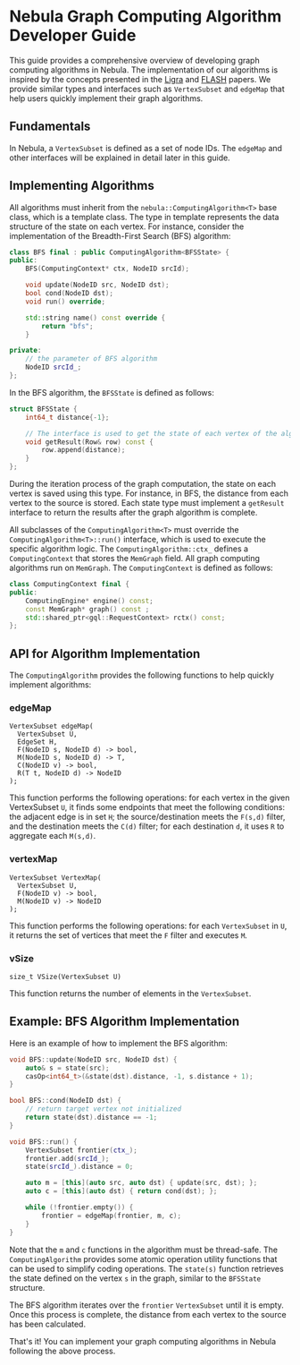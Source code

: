 # Nebula Graph Computing Algorithm Developer Guide

This guide provides a comprehensive overview of developing graph computing
algorithms in Nebula. The implementation of our algorithms is inspired by the
concepts presented in the [Ligra](https://people.csail.mit.edu/jshun/ligra.shtml) and
[FLASH](https://graphscope.io/docs/v0.25.0/analytical_engine/flash) papers. We
provide similar types and interfaces such as `VertexSubset` and `edgeMap` that
help users quickly implement their graph algorithms.

## Fundamentals

In Nebula, a `VertexSubset` is defined as a set of node IDs. The `edgeMap` and
other interfaces will be explained in detail later in this guide.

## Implementing Algorithms

All algorithms must inherit from the `nebula::ComputingAlgorithm<T>` base class,
which is a template class. The type in template represents the data structure of
the state on each vertex. For instance, consider the implementation of the
Breadth-First Search (BFS) algorithm:

```c++
class BFS final : public ComputingAlgorithm<BFSState> {
public:
    BFS(ComputingContext* ctx, NodeID srcId);

    void update(NodeID src, NodeID dst);
    bool cond(NodeID dst);
    void run() override;

    std::string name() const override {
        return "bfs";
    }

private:
    // the parameter of BFS algorithm
    NodeID srcId_;
};
```

In the BFS algorithm, the `BFSState` is defined as follows:

```c++
struct BFSState {
    int64_t distance{-1};

    // The interface is used to get the state of each vertex of the algorithm
    void getResult(Row& row) const {
        row.append(distance);
    }
};
```

During the iteration process of the graph computation, the state on each vertex
is saved using this type. For instance, in BFS, the distance from each vertex to
the source is stored. Each state type must implement a `getResult` interface to
return the results after the graph algorithm is complete.

All subclasses of the `ComputingAlgorithm<T>` must override the
`ComputingAlgorithm<T>::run()` interface, which is used to execute the specific
algorithm logic. The `ComputingAlgorithm::ctx_` defines a `ComputingContext`
that stores the `MemGraph` field. All graph computing algorithms run on
`MemGraph`. The `ComputingContext` is defined as follows:

```c++
class ComputingContext final {
public:
    ComputingEngine* engine() const;
    const MemGraph* graph() const ;
    std::shared_ptr<gql::RequestContext> rctx() const;
};
```

## API for Algorithm Implementation

The `ComputingAlgorithm` provides the following functions to help quickly implement algorithms:

### edgeMap

```
VertexSubset edgeMap(
  VertexSubset U,
  EdgeSet H,
  F(NodeID s, NodeID d) -> bool,
  M(NodeID s, NodeID d) -> T,
  C(NodeID v) -> bool,
  R(T t, NodeID d) -> NodeID
);
```

This function performs the following operations: for each vertex in the given
VertexSubset `U`, it finds some endpoints that meet the following conditions:
the adjacent edge is in set `H`; the source/destination meets the `F(s,d)`
filter, and the destination meets the `C(d)` filter; for each destination `d`,
it uses `R` to aggregate each `M(s,d)`.

### vertexMap

```
VertexSubset VertexMap(
  VertexSubset U,
  F(NodeID v) -> bool,
  M(NodeID v) -> NodeID
);
```

This function performs the following operations: for each `VertexSubset` in `U`,
it returns the set of vertices that meet the `F` filter and executes `M`.

### vSize

```
size_t VSize(VertexSubset U)
```

This function returns the number of elements in the `VertexSubset`.

## Example: BFS Algorithm Implementation

Here is an example of how to implement the BFS algorithm:

```c++
void BFS::update(NodeID src, NodeID dst) {
    auto& s = state(src);
    casOp<int64_t>(&state(dst).distance, -1, s.distance + 1);
}

bool BFS::cond(NodeID dst) {
    // return target vertex not initialized
    return state(dst).distance == -1;
}

void BFS::run() {
    VertexSubset frontier(ctx_);
    frontier.add(srcId_);
    state(srcId_).distance = 0;

    auto m = [this](auto src, auto dst) { update(src, dst); };
    auto c = [this](auto dst) { return cond(dst); };

    while (!frontier.empty()) {
        frontier = edgeMap(frontier, m, c);
    }
}
```

Note that the `m` and `c` functions in the algorithm must be thread-safe. The
`ComputingAlgorithm` provides some atomic operation utility functions that can
be used to simplify coding operations. The `state(s)` function retrieves the
state defined on the vertex `s` in the graph, similar to the `BFSState`
structure.

The BFS algorithm iterates over the `frontier` `VertexSubset` until it is empty.
Once this process is complete, the distance from each vertex to the source has
been calculated.

That's it! You can implement your graph computing algorithms in Nebula following
the above process.
